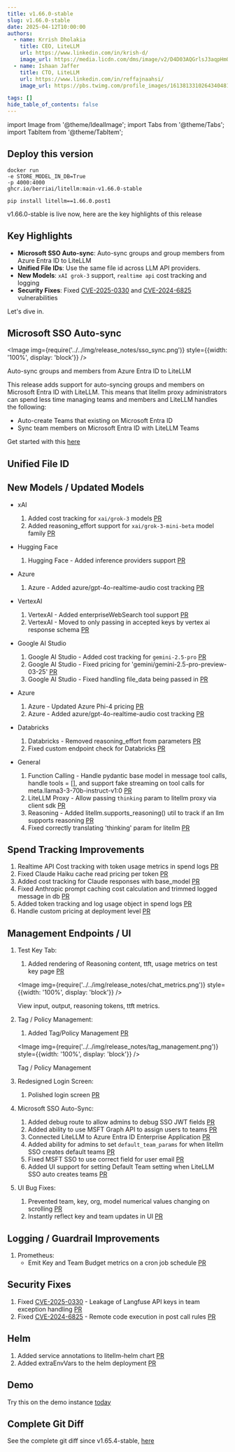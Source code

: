 ```yaml
---
title: v1.66.0-stable
slug: v1.66.0-stable
date: 2025-04-12T10:00:00
authors:
  - name: Krrish Dholakia
    title: CEO, LiteLLM
    url: https://www.linkedin.com/in/krish-d/
    image_url: https://media.licdn.com/dms/image/v2/D4D03AQGrlsJ3aqpHmQ/profile-displayphoto-shrink_400_400/B4DZSAzgP7HYAg-/0/1737327772964?e=1749686400&v=beta&t=Hkl3U8Ps0VtvNxX0BNNq24b4dtX5wQaPFp6oiKCIHD8
  - name: Ishaan Jaffer
    title: CTO, LiteLLM
    url: https://www.linkedin.com/in/reffajnaahsi/
    image_url: https://pbs.twimg.com/profile_images/1613813310264340481/lz54oEiB_400x400.jpg

tags: []
hide_table_of_contents: false
---
```


import Image from '@theme/IdealImage';
import Tabs from '@theme/Tabs';
import TabItem from '@theme/TabItem';

## Deploy this version

<Tabs>
<TabItem value="docker" label="Docker">

``` showLineNumbers title="docker run litellm"
docker run
-e STORE_MODEL_IN_DB=True
-p 4000:4000
ghcr.io/berriai/litellm:main-v1.66.0-stable
```
</TabItem>

<TabItem value="pip" label="Pip">

``` showLineNumbers title="pip install litellm"
pip install litellm==1.66.0.post1
```
</TabItem>
</Tabs>

v1.66.0-stable is live now, here are the key highlights of this release

## Key Highlights
- **Microsoft SSO Auto-sync**: Auto-sync groups and group members from Azure Entra ID to LiteLLM
- **Unified File IDs**: Use the same file id across LLM API providers. 
- **New Models**: `xAI grok-3` support, `realtime api` cost tracking and logging
- **Security Fixes**: Fixed [CVE-2025-0330](https://www.cve.org/CVERecord?id=CVE-2025-0330) and [CVE-2024-6825](https://www.cve.org/CVERecord?id=CVE-2024-6825) vulnerabilities

Let's dive in.

## Microsoft SSO Auto-sync

<Image 
  img={require('../../img/release_notes/sso_sync.png')}
  style={{width: '100%', display: 'block'}}
/>
<p style={{textAlign: 'left', color: '#666'}}>
  Auto-sync groups and members from Azure Entra ID to LiteLLM
</p>

This release adds support for auto-syncing groups and members on Microsoft Entra ID with LiteLLM. This means that litellm proxy administrators can spend less time managing teams and members and LiteLLM handles the following: 

- Auto-create Teams that existing on Microsoft Entra ID 
- Sync team members on Microsoft Entra ID with LiteLLM Teams

Get started with this [here](https://docs.litellm.ai/docs/tutorials/msft_sso)

## Unified File ID 



## New Models / Updated Models

- xAI
    1. Added cost tracking for `xai/grok-3` models [PR](https://github.com/BerriAI/litellm/pull/9920)
    2. Added reasoning_effort support for `xai/grok-3-mini-beta` model family [PR](https://github.com/BerriAI/litellm/pull/9932)

- Hugging Face
    1. Hugging Face - Added inference providers support [PR](https://github.com/BerriAI/litellm/pull/9773)

- Azure
    1. Azure - Added azure/gpt-4o-realtime-audio cost tracking [PR](https://github.com/BerriAI/litellm/pull/9893)

- VertexAI
    1. VertexAI - Added enterpriseWebSearch tool support [PR](https://github.com/BerriAI/litellm/pull/9856)
    2. VertexAI - Moved to only passing in accepted keys by vertex ai response schema [PR](https://github.com/BerriAI/litellm/pull/8992)

- Google AI Studio
    1. Google AI Studio - Added cost tracking for `gemini-2.5-pro` [PR](https://github.com/BerriAI/litellm/pull/9837)
    2. Google AI Studio - Fixed pricing for 'gemini/gemini-2.5-pro-preview-03-25' [PR](https://github.com/BerriAI/litellm/pull/9896)
    3. Google AI Studio - Fixed handling file_data being passed in [PR](https://github.com/BerriAI/litellm/pull/9786)

- Azure
    1. Azure - Updated Azure Phi-4 pricing [PR](https://github.com/BerriAI/litellm/pull/9862)
    2. Azure - Added azure/gpt-4o-realtime-audio cost tracking [PR](https://github.com/BerriAI/litellm/pull/9893)

- Databricks
    1. Databricks - Removed reasoning_effort from parameters [PR](https://github.com/BerriAI/litellm/pull/9811)
    2. Fixed custom endpoint check for Databricks [PR](https://github.com/BerriAI/litellm/pull/9925)

- General
    1. Function Calling - Handle pydantic base model in message tool calls, handle tools = [], and support fake streaming on tool calls for meta.llama3-3-70b-instruct-v1:0 [PR](https://github.com/BerriAI/litellm/pull/9774)
    2. LiteLLM Proxy - Allow passing `thinking` param to litellm proxy via client sdk [PR](https://github.com/BerriAI/litellm/pull/9386)
    3. Reasoning - Added litellm.supports_reasoning() util to track if an llm supports reasoning [PR](https://github.com/BerriAI/litellm/pull/9923)
    4. Fixed correctly translating 'thinking' param for litellm [PR](https://github.com/BerriAI/litellm/pull/9904)


## Spend Tracking Improvements

1. Realtime API Cost tracking with token usage metrics in spend logs [PR](https://github.com/BerriAI/litellm/pull/9795)
2. Fixed Claude Haiku cache read pricing per token [PR](https://github.com/BerriAI/litellm/pull/9834)
3. Added cost tracking for Claude responses with base_model [PR](https://github.com/BerriAI/litellm/pull/9897)
4. Fixed Anthropic prompt caching cost calculation and trimmed logged message in db [PR](https://github.com/BerriAI/litellm/pull/9838)
5. Added token tracking and log usage object in spend logs [PR](https://github.com/BerriAI/litellm/pull/9843)
6. Handle custom pricing at deployment level [PR](https://github.com/BerriAI/litellm/pull/9855)


## Management Endpoints / UI

1. Test Key Tab:
    1. Added rendering of Reasoning content, ttft, usage metrics on test key page [PR](https://github.com/BerriAI/litellm/pull/9931)

    <Image 
    img={require('../../img/release_notes/chat_metrics.png')}
    style={{width: '100%', display: 'block'}}
    />
    <p style={{textAlign: 'left', color: '#666'}}>
    View input, output, reasoning tokens, ttft metrics.
    </p>
2. Tag / Policy Management:
    1. Added Tag/Policy Management [PR](https://github.com/BerriAI/litellm/pull/9813)

    <Image 
    img={require('../../img/release_notes/tag_management.png')}
    style={{width: '100%', display: 'block'}}
    />
    <p style={{textAlign: 'left', color: '#666'}}>
    Tag / Policy Management
    </p>
3. Redesigned Login Screen:
    1. Polished login screen [PR](https://github.com/BerriAI/litellm/pull/9778)
2. Microsoft SSO Auto-Sync:
    1. Added debug route to allow admins to debug SSO JWT fields [PR](https://github.com/BerriAI/litellm/pull/9835)
    2. Added ability to use MSFT Graph API to assign users to teams [PR](https://github.com/BerriAI/litellm/pull/9865)
    3. Connected LiteLLM to Azure Entra ID Enterprise Application [PR](https://github.com/BerriAI/litellm/pull/9872)
    4. Added ability for admins to set `default_team_params` for when litellm SSO creates default teams [PR](https://github.com/BerriAI/litellm/pull/9895)
    5. Fixed MSFT SSO to use correct field for user email [PR](https://github.com/BerriAI/litellm/pull/9886)
    6. Added UI support for setting Default Team setting when LiteLLM SSO auto creates teams [PR](https://github.com/BerriAI/litellm/pull/9918)
5. UI Bug Fixes:
    1. Prevented team, key, org, model numerical values changing on scrolling [PR](https://github.com/BerriAI/litellm/pull/9776)
    2. Instantly reflect key and team updates in UI [PR](https://github.com/BerriAI/litellm/pull/9825)

## Logging / Guardrail Improvements

1. Prometheus:
    - Emit Key and Team Budget metrics on a cron job schedule [PR](https://github.com/BerriAI/litellm/pull/9528)

## Security Fixes

1. Fixed [CVE-2025-0330](https://www.cve.org/CVERecord?id=CVE-2025-0330) - Leakage of Langfuse API keys in team exception handling [PR](https://github.com/BerriAI/litellm/pull/9830)
2. Fixed [CVE-2024-6825](https://www.cve.org/CVERecord?id=CVE-2024-6825) - Remote code execution in post call rules [PR](https://github.com/BerriAI/litellm/pull/9826)

## Helm

1. Added service annotations to litellm-helm chart [PR](https://github.com/BerriAI/litellm/pull/9840)
2. Added extraEnvVars to the helm deployment [PR](https://github.com/BerriAI/litellm/pull/9292)

## Demo

Try this on the demo instance [today](https://docs.litellm.ai/docs/proxy/demo)

## Complete Git Diff

See the complete git diff since v1.65.4-stable, [here](https://github.com/BerriAI/litellm/releases/tag/v1.66.0-stable)


